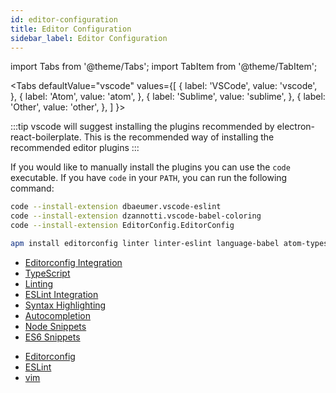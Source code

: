 ```yaml
---
id: editor-configuration
title: Editor Configuration
sidebar_label: Editor Configuration
---
```


import Tabs from '@theme/Tabs';
import TabItem from '@theme/TabItem';

<Tabs
defaultValue="vscode"
values={[
{ label: 'VSCode', value: 'vscode', },
{ label: 'Atom', value: 'atom', },
{ label: 'Sublime', value: 'sublime', },
{ label: 'Other', value: 'other', },
]
}>
<TabItem value="vscode">

:::tip
vscode will suggest installing the plugins recommended by electron-react-boilerplate. This is the recommended way of installing the recommended editor plugins
:::

If you would like to manually install the plugins you can use the `code` executable. If you have `code` in your `PATH`, you can run the following command:

```bash
code --install-extension dbaeumer.vscode-eslint
code --install-extension dzannotti.vscode-babel-coloring
code --install-extension EditorConfig.EditorConfig
```

</TabItem>

<TabItem value="atom">

```bash
apm install editorconfig linter linter-eslint language-babel atom-typescript
```

</TabItem>

<TabItem value="sublime">

- [Editorconfig Integration](https://github.com/sindresorhus/editorconfig-sublime#readme)
- [TypeScript](https://packagecontrol.io/packages/TypeScript)
- [Linting](https://github.com/SublimeLinter/SublimeLinter3)
- [ESLint Integration](https://github.com/roadhump/SublimeLinter-eslint)
- [Syntax Highlighting](https://github.com/babel/babel-sublime)
- [Autocompletion](https://github.com/ternjs/tern_for_sublime)
- [Node Snippets](https://packagecontrol.io/packages/JavaScript%20%26%20NodeJS%20Snippets)
- [ES6 Snippets](https://packagecontrol.io/packages/ES6-Toolkit)

</TabItem>

<TabItem value="other">

- [Editorconfig](http://editorconfig.org/#download)
- [ESLint](http://eslint.org/docs/user-guide/integrations#editors)
- [vim](https://github.com/MaxMEllon/vim-jsx-pretty)

</TabItem>
</Tabs>
